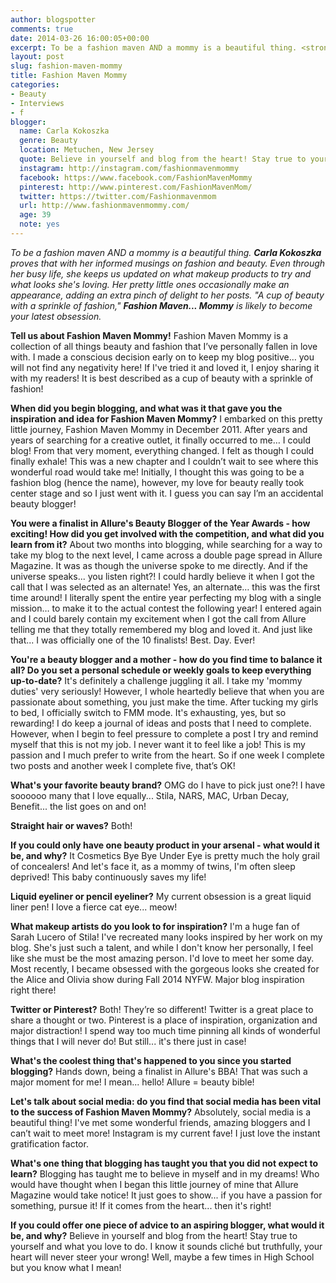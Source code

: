 ```yaml
---
author: blogspotter
comments: true
date: 2014-03-26 16:00:05+00:00
excerpt: To be a fashion maven AND a mommy is a beautiful thing. <strong>Carla Kokoszka</strong> proves that with her informed musings on fashion and beauty.
layout: post
slug: fashion-maven-mommy
title: Fashion Maven Mommy
categories:
- Beauty
- Interviews
- f
blogger:
  name: Carla Kokoszka
  genre: Beauty
  location: Metuchen, New Jersey
  quote: Believe in yourself and blog from the heart! Stay true to yourself and what you love to do. I know it sounds cliché but truthfully, your heart will never steer your wrong!
  instagram: http://instagram.com/fashionmavenmommy
  facebook: https://www.facebook.com/FashionMavenMommy
  pinterest: http://www.pinterest.com/FashionMavenMom/
  twitter: https://twitter.com/Fashionmavenmom
  url: http://www.fashionmavenmommy.com/
  age: 39
  note: yes
---
```


_To be a fashion maven AND a mommy is a beautiful thing. **Carla Kokoszka** proves that with her informed musings on fashion and beauty. Even through her busy life, she keeps us updated on what makeup products to try and what looks she's loving. Her pretty little ones occasionally make an appearance, adding an extra pinch of delight to her posts. "A cup of beauty with a sprinkle of fashion," **Fashion Maven... Mommy** is likely to become your latest obsession._

**Tell us about Fashion Maven Mommy!** Fashion Maven Mommy is a collection of all things beauty and fashion that I’ve personally fallen in love with. I made a conscious decision early on to keep my blog positive… you will not find any negativity here! If I've tried it and loved it, I enjoy sharing it with my readers! It is best described as a cup of beauty with a sprinkle of fashion!

**When did you begin blogging, and what was it that gave you the inspiration and idea for Fashion Maven Mommy?** I embarked on this pretty little journey, Fashion Maven Mommy in December 2011. After years and years of searching for a creative outlet, it finally occurred to me… I could blog! From that very moment, everything changed. I felt as though I could finally exhale! This was a new chapter and I couldn’t wait to see where this wonderful road would take me! Initially, I thought this was going to be a fashion blog (hence the name), however, my love for beauty really took center stage and so I just went with it. I guess you can say I’m an accidental beauty blogger!

**You were a finalist in Allure's Beauty Blogger of the Year Awards - how exciting! How did you get involved with the competition, and what did you learn from it?** About two months into blogging, while searching for a way to take my blog to the next level, I came across a double page spread in Allure Magazine. It was as though the universe spoke to me directly. And if the universe speaks... you listen right?! I could hardly believe it when I got the call that I was selected as an alternate! Yes, an alternate… this was the first time around! I literally spent the entire year perfecting my blog with a single mission… to make it to the actual contest the following year! I entered again and I could barely contain my excitement when I got the call from Allure telling me that they totally remembered my blog and loved it. And just like that... I was officially one of the 10 finalists! Best. Day. Ever!

**You're a beauty blogger and a mother - how do you find time to balance it all? Do you set a personal schedule or weekly goals to keep everything up-to-date?** It's definitely a challenge juggling it all. I take my 'mommy duties' very seriously! However, I whole heartedly believe that when you are passionate about something, you just make the time. After tucking my girls to bed, I officially switch to FMM mode. It's exhausting, yes, but so rewarding! I do keep a journal of ideas and posts that I need to complete. However, when I begin to feel pressure to complete a post I try and remind myself that this is not my job. I never want it to feel like a job! This is my passion and I much prefer to write from the heart. So if one week I complete two posts and another week I complete five, that’s OK!

**What's your favorite beauty brand?** OMG do I have to pick just one?! I have soooooo many that I love equally... Stila, NARS, MAC, Urban Decay, Benefit... the list goes on and on!

**Straight hair or waves?** Both!

**If you could only have one beauty product in your arsenal - what would it be, and why?** It Cosmetics Bye Bye Under Eye is pretty much the holy grail of concealers! And let's face it, as a mommy of twins, I'm often sleep deprived! This baby continuously saves my life!


**Liquid eyeliner or pencil eyeliner?** My current obsession is a great liquid liner pen! I love a fierce cat eye... meow!

**What makeup artists do you look to for inspiration?** I'm a huge fan of Sarah Lucero of Stila! I've recreated many looks inspired by her work on my blog. She's just such a talent, and while I don't know her personally, I feel like she must be the most amazing person. I'd love to meet her some day. Most recently, I became obsessed with the gorgeous looks she created for the Alice and Olivia show during Fall 2014 NYFW. Major blog inspiration right there!

**Twitter or Pinterest?** Both! They’re so different! Twitter is a great place to share a thought or two. Pinterest is a place of inspiration, organization and major distraction! I spend way too much time pinning all kinds of wonderful things that I will never do! But still... it's there just in case!

**What's the coolest thing that's happened to you since you started blogging?** Hands down, being a finalist in Allure's BBA! That was such a major moment for me! I mean... hello! Allure = beauty bible!

**Let's talk about social media: do you find that social media has been vital to the success of Fashion Maven Mommy?** Absolutely, social media is a beautiful thing! I've met some wonderful friends, amazing bloggers and I can’t wait to meet more! Instagram is my current fave! I just love the instant gratification factor.

**What's one thing that blogging has taught you that you did not expect to learn?** Blogging has taught me to believe in myself and in my dreams! Who would have thought when I began this little journey of mine that Allure Magazine would take notice! It just goes to show... if you have a passion for something, pursue it! If it comes from the heart... then it's right!

**If you could offer one piece of advice to an aspiring blogger, what would it be, and why?** Believe in yourself and blog from the heart! Stay true to yourself and what you love to do. I know it sounds cliché but truthfully, your heart will never steer your wrong! Well, maybe a few times in High School but you know what I mean!
